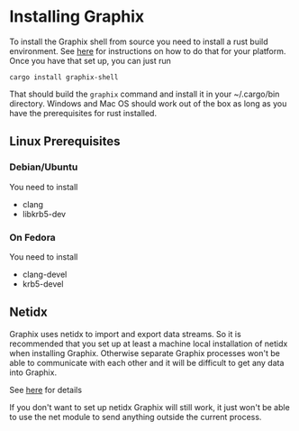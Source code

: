 # Installing Graphix

To install the Graphix shell from source you need to install a rust build
environment. See [here](https://www.rust-lang.org/tools/install) for
instructions on how to do that for your platform. Once you have that set up, you
can just run

`cargo install graphix-shell`

That should build the `graphix` command and install it in your
~/.cargo/bin directory. Windows and Mac OS should work out of the box
as long as you have the prerequisites for rust installed.

## Linux Prerequisites

### Debian/Ubuntu

You need to install

- clang
- libkrb5-dev

### On Fedora

You need to install

- clang-devel
- krb5-devel

## Netidx

Graphix uses netidx to import and export data streams. So it is
recommended that you set up at least a machine local installation of
netidx when installing Graphix. Otherwise separate Graphix processes
won't be able to communicate with each other and it will be difficult
to get any data into Graphix.

See [here](https://netidx.github.io/netidx-book) for details

If you don't want to set up netidx Graphix will still work, it just
won't be able to use the net module to send anything outside the
current process.
